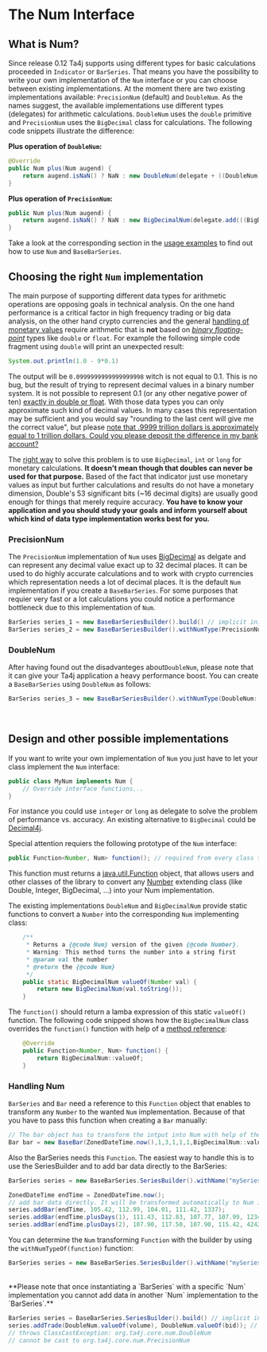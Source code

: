 # The Num Interface

## What is Num?
Since release 0.12 Ta4j supports using different types for basic calculations proceeded in `Indicator` or `BarSeries`. That means you have the possibility to write your own implementation of the `Num` interface or you can choose between existing implementations. At the moment there are two existing implementations available: `PrecisionNum` (default) and `DoubleNum`. As the names suggest, the available implementations use different types (delegates) for arithmetic calculations. `DoubleNum` uses the `double` primitive and `PrecisionNum` uses the `BigDecimal` class for calculations. The following code snippets illustrate the difference:


**Plus operation of `DoubleNum`:**
```java
@Override
public Num plus(Num augend) {
    return augend.isNaN() ? NaN : new DoubleNum(delegate + ((DoubleNum)augend).delegate);
}
```

**Plus operation of `PrecisionNum`:**
```java
public Num plus(Num augend) {
    return augend.isNaN() ? NaN : new BigDecimalNum(delegate.add(((BigDecimalNum)augend).delegate, MATH_CONTEXT));
}
```
Take a look at the corresponding section in the [usage examples](Usage-examples.html) to find out how to use ``Num`` and ``BaseBarSeries``.

## Choosing the right `Num` implementation
The main purpose of supporting different data types for arithmetic operations are opposing goals in technical analysis. On the one hand performance is a critical  factor in high frequency trading or big data analysis, on the other hand crypto currencies and the general [handling of monetary values](link-to-source) require arithmetic that is **not** based on [*binary floating-point*](https://en.wikipedia.org/wiki/IEEE_754) types like `double` or `float`. For example the following simple code fragment using `double` will print an unexpected result:
```java
System.out.println(1.0 - 9*0.1)
```
The output will be `0.0999999999999999998` witch is not equal to 0.1. This is no bug, but the result of trying to represent decimal values in a binary number system. It is not possible to represent 0.1 (or any  other negative power of ten) [exactly in double or float](http://www.lahey.com/float.htm). With those data types you can only approximate such kind of decimal values. In many cases this representation may be sufficient and you would say "rounding to the last cent will give me the correct value",  but please [note that .9999 trillion dollars is approximately equal to 1 trillion dollars. Could you please deposit the difference in my bank account?](https://softwareengineering.stackexchange.com/questions/62948/what-can-be-done-to-programming-languages-to-avoid-floating-point-pitfalls)

The [right way](https://stackoverflow.com/questions/8148684/what-is-the-best-data-type-to-use-for-money-in-java-app) to solve this problem is to use `BigDecimal`, `int` or `long` for monetary calculations. **It doesn't mean though that doubles can never be used for that purpose.** Based of the fact that indicator just use monetary values as input but further calculations and results do not have a monetary dimension, Double's 53 significant bits (~16 decimal digits) are usually good enough for things that merely require accuracy.
**You have to know your application and you should study your goals and inform yourself about which kind of data type implementation works best for you.**

### PrecisionNum
The `PrecisionNum` implementation of `Num` uses [BigDecimal](https://docs.oracle.com/javase/8/docs/api/java/math/BigDecimal.html) as delgate and can represent any decimal value exact up to 32 decimal places. It can be used to do highly accurate calculations and to work with crypto currencies which representation needs a lot of decimal places. It is the default `Num` implementation if you create a `BaseBarSeries`. For some purposes that requier very fast or a lot calculations you could notice a performance bottleneck due to this implementation of `Num`.

```java
BarSeries series_1 = new BaseBarSeriesBuilder().build() // implicit initialize BarSeries with PrecisionNum
BarSeries series_2 = new BaseBarSeriesBuilder().withNumType(PrecisionNum::valueOf).build() // explicit initialize BarSeries with PrecisionNum
```


### DoubleNum

After having found out the disadvanteges about`DoubleNum`, please note that it can give your Ta4j application a heavy performance boost. You can create a `BaseBarSeries` using `DoubleNum` as follows:
```java
BarSeries series_3 = new BaseBarSeriesBuilder().withNumType(DoubleNum::valueOf).build() // explicit initialize BarSeries with DoubleNum
```
<br>

## Design and other possible implementations
If you want to write your own implementation of `Num` you just have to let your class implement the ``Num`` interface:
```java
public class MyNum implements Num {
    // Override interface functions...
}
```
For instance you could use `integer` or `long` as delegate to solve the problem of performance vs. accuracy. An existing alternative to ``BigDecimal`` could be [Decimal4j](https://github.com/tools4j/decimal4j).

Special attention requiers the following prototype of the ``Num`` interface:
```java
public Function<Number, Num> function(); // required from every class that implements Num..
```
This function must returns a [java.util.Function](https://docs.oracle.com/javase/8/docs/api/java/util/function/package-summary.html) object, that allows users and other classes of the library to convert any [Number](https://docs.oracle.com/javase/7/docs/api/java/lang/Number.html) extending class (like Double, Integer, BigDecimal, ...) into your Num implementation.

The existing implementations ``DoubleNum`` and ``BigDecimalNum`` provide static functions to convert a ``Number`` into the corresponding ``Num`` implementing class:
```java
    /**
     * Returns a {@code Num} version of the given {@code Number}.
     * Warning: This method turns the number into a string first
     * @param val the number
     * @return the {@code Num}
     */
    public static BigDecimalNum valueOf(Number val) {
        return new BigDecimalNum(val.toString());
    }
```

The `function()` should return a lamba expression of this static ``valueOf()`` function. The following code snipped shows how the ``BigDecimalNum`` class overrides the `function()` function with help of a [method reference](https://docs.oracle.com/javase/tutorial/java/javaOO/methodreferences.html):
```java
    @Override
    public Function<Number, Num> function() {
        return BigDecimalNum::valueOf;
    }
```
### Handling Num
``BarSeries`` and ``Bar`` need a reference to this ``Function`` object that enables to transform any ``Number`` to the wanted ``Num`` implementation. Because of that you have to pass this function when creating a ``Bar`` manually:
```java
// The bar object has to transform the intput into Num with help of the given function
Bar bar = new BaseBar(ZonedDateTime.now(),1,3,1,1,1,BigDecimalNum::valueOf);
```

Also the BarSeries needs this ``Function``. The easiest way to handle this is to use the SeriesBuilder and to add bar data directly to the BarSeries:
```java
BarSeries series = new BaseBarSeries.SeriesBuilder().withName("mySeries").build(); // the builder uses BigDecimalNum as default

ZonedDateTime endTime = ZonedDateTime.now();
// add bar data directly. It will be transformed automatically to Num implementation of BarSeries
series.addBar(endTime, 105.42, 112.99, 104.01, 111.42, 1337); 
series.addBar(endTime.plusDays(1), 111.43, 112.83, 107.77, 107.99, 1234);
series.addBar(endTime.plusDays(2), 107.90, 117.50, 107.90, 115.42, 4242);
```

You can determine the ``Num`` transforming ``Function`` with the builder by using the ``withNumTypeOf(function)`` function:

```java
BarSeries series = new BaseBarSeries.SeriesBuilder().withName("mySeries").withNumTypeOf(DoubleNum::valueOf).build();
```
<br>
**Please note that once instantiating a `BarSeries` with a specific `Num` implementation you cannot add data in another `Num` implementation to the `BarSeries`.**

```java
BarSeries series = BaseBarSeries.SeriesBuilder().build() // implicit initialize with PrecisionNum
series.addTrade(DoubleNum.valueOf(volume), DoubleNum.valueOf(bid)); // try to add DoubleNum values
// throws ClassCastException: org.ta4j.core.num.DoubleNum
// cannot be cast to org.ta4j.core.num.PrecisionNum
```
